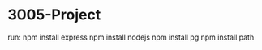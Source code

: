 # 3005-Project

run:
    npm install express
    npm install nodejs
    npm install pg
    npm install path
    